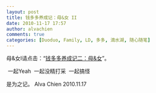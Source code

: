 ```yaml
---
layout: post
title: 钱多多养成记：母&女 II
date: 2010-11-17 17:57
author: alvachien
comments: true
categories: [Duoduo, Family, LD, 多多, 滴水湖, 随心随笔]
---
```

母&amp;女I请点击：“<a title="钱多多养成记二：母&amp;女" href="http://www.alvachien.com/alvablog/?p=513" target="_blank">钱多多养成记二：母&amp;女</a>”。

<img src="http://farm5.static.flickr.com/4148/5181556011_a84ed21f9e_b.jpg" alt="" />
一起Yeah

<img src="http://farm2.static.flickr.com/1293/5182156398_8e8a8ae31d_b.jpg" alt="" />
一起没精打采

<img src="http://farm2.static.flickr.com/1040/5182155886_00d06cb563_b.jpg" alt="" />
一起搞怪

是为之记。
Alva Chien
2010.11.17
